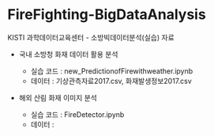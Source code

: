 # FireFighting-BigDataAnalysis
KISTI 과학데이터교육센터 - 소방빅데이터분석(실습) 자료

* 국내 소방청 화재 데이터 활용 분석
  * 실습 코드 : new_PredictionofFirewithweather.ipynb
  * 데이터 : 기상관측자료2017.csv, 화재발생정보2017.csv

* 해외 산림 화재 이미지 분석
  * 실습 코드 : FireDetector.ipynb
  * 데이터 : 
